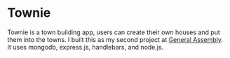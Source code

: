 # Townie

Townie is a town building app, users can create their own houses and put them into the towns. I built this as my second project at [General Assembly](https://generalassemb.ly/). It uses mongodb, express.js, handlebars, and node.js.
